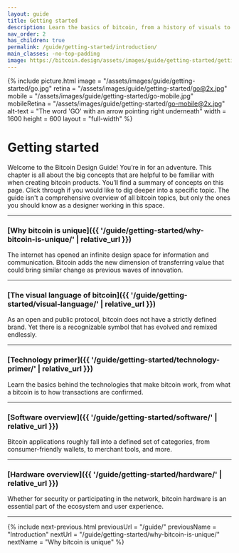 ```yaml
---
layout: guide
title: Getting started
description: Learn the basics of bitcoin, from a history of visuals to available software and hardware categories.
nav_order: 2
has_children: true
permalink: /guide/getting-started/introduction/
main_classes: -no-top-padding
image: https://bitcoin.design/assets/images/guide/getting-started/getting-started-preview.jpg
---
```


<!--

Editor's notes

A brief introduction and summary of all pages in this section. The idea is that readers
scan this page to get an overview of the section and then decide which topics to dive into.

Illustration sources

- https://www.figma.com/file/qzvCvqhSRx3Jq8aywaSjlr/Bitcoin-Design-Guide-Illustrations-CO?node-id=236%3A467

-->

{% include picture.html
   image = "/assets/images/guide/getting-started/go.jpg"
   retina = "/assets/images/guide/getting-started/go@2x.jpg"
   mobile = "/assets/images/guide/getting-started/go-mobile.jpg"
   mobileRetina = "/assets/images/guide/getting-started/go-mobile@2x.jpg"
   alt-text = "The word 'GO' with an arrow pointing right underneath"
   width = 1600
   height = 600
   layout = "full-width"
%}

# Getting started

Welcome to the Bitcoin Design Guide! You’re in for an adventure. This chapter is all about the big concepts that are helpful to be familiar with when creating bitcoin products. You’ll find a summary of concepts on this page. Click through if you would like to dig deeper into a specific topic. The guide isn't a comprehensive overview of all bitcoin topics, but only the ones you should know as a designer working in this space.

---

### [Why bitcoin is unique]({{ '/guide/getting-started/why-bitcoin-is-unique/' | relative_url }})

The internet has opened an infinite design space for information and communication. Bitcoin adds the new dimension of transferring value that could bring similar change as previous waves of innovation.

---

### [The visual language of bitcoin]({{ '/guide/getting-started/visual-language/' | relative_url }})

As an open and public protocol, bitcoin does not have a strictly defined brand. Yet there is a recognizable symbol that has evolved and remixed endlessly.

---

### [Technology primer]({{ '/guide/getting-started/technology-primer/' | relative_url }})

Learn the basics behind the technologies that make bitcoin work, from what a bitcoin is to how transactions are confirmed.

---

### [Software overview]({{ '/guide/getting-started/software/' | relative_url }})

Bitcoin applications roughly fall into a defined set of categories, from consumer-friendly wallets, to merchant tools, and more.

---

### [Hardware overview]({{ '/guide/getting-started/hardware/' | relative_url }})

Whether for security or participating in the network, bitcoin hardware is an essential part of the ecosystem and user experience.

---

{% include next-previous.html
   previousUrl = "/guide/"
   previousName = "Introduction"
   nextUrl = "/guide/getting-started/why-bitcoin-is-unique/"
   nextName = "Why bitcoin is unique"
%}
